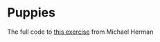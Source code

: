 # Puppies

The full code to [this exercise](http://mherman.org/blog/2016/03/13/designing-a-restful-api-with-node-and-postgres/#.WHQD_7YrJTZ) from Michael Herman